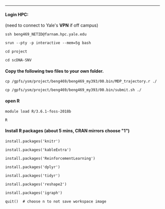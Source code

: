 ---
#### Login HPC:
(need to connect to Yale's **VPN** if off campus)

```
ssh beng469_NETID@farnam.hpc.yale.edu
```
```
srun --pty -p interactive --mem=5g bash
```
```
cd project
```
```
cd scDNA-SNV
```
#### Copy the following two files to your own folder.
```
cp /gpfs/ysm/project/beng469/beng469_my393/00.bin/MDP_trajectory.r ./
```
```
cp /gpfs/ysm/project/beng469/beng469_my393/00.bin/submit.sh ./
```

#### open R
```
module load R/3.6.1-foss-2018b
```
```
R
```
#### Install R packages (about 5 mins, CRAN mirrors choose "1")
```
install.packages('knitr')
```
```
install.packages('kableExtra')
```
```
install.packages('ReinforcementLearning')
```
```
install.packages('dplyr')
```
```
install.packages('tidyr')
```
```
install.packages('reshape2')
```
```
install.packages('igraph')
```

```
quit()  # choose n to not save workspace image
```
